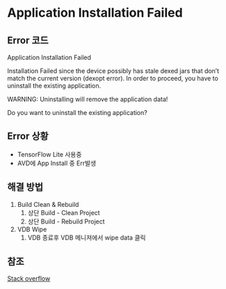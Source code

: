 # Application Installation Failed

## Error 코드

Application Installation Failed

Installation Failed since the device possibly has stale dexed jars that don’t match the current version (dexopt error).
In order to proceed, you have to uninstall the existing application.

WARNING: Uninstalling will remove the application data!

Do you want to uninstall the existing application?

## Error 상황

- TensorFlow Lite 사용중
- AVD에 App Install 중 Err발생


## 해결 방법

1. Build Clean & Rebuild
   1. 상단 Build - Clean Project
   2. 상단 Build - Rebuild Project
2. VDB Wipe
   1. VDB 종료후 VDB 메니져에서 wipe data 클릭



## 참조

[Stack overflow](https://stackoverflow.com/questions/42219784/installation-failed-with-message-invalid-file/42226014#42226014)
